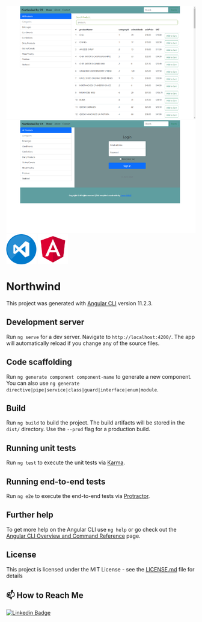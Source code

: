 <img src="images/homepage.png" alt="Logo" width="550" height="300">

<img src="images/login.png" alt="Logo" width="550" height="300">

<img src="images/VisualStudioCodeLogo.png" alt="Logo" width="80" height="80">
<img src="images/angular.png" alt="Logo" width="80" height="80">

# Northwind

This project was generated with [Angular CLI](https://github.com/angular/angular-cli) version 11.2.3.

## Development server

Run `ng serve` for a dev server. Navigate to `http://localhost:4200/`. The app will automatically reload if you change any of the source files.

## Code scaffolding

Run `ng generate component component-name` to generate a new component. You can also use `ng generate directive|pipe|service|class|guard|interface|enum|module`.

## Build

Run `ng build` to build the project. The build artifacts will be stored in the `dist/` directory. Use the `--prod` flag for a production build.

## Running unit tests

Run `ng test` to execute the unit tests via [Karma](https://karma-runner.github.io).

## Running end-to-end tests

Run `ng e2e` to execute the end-to-end tests via [Protractor](http://www.protractortest.org/).

## Further help

To get more help on the Angular CLI use `ng help` or go check out the [Angular CLI Overview and Command Reference](https://angular.io/cli) page.

## License

This project is licensed under the MIT License - see the [LICENSE.md](https://github.com/CerenSusuz/northwind-frontend/blob/master/LICENSE.md) file for details

## 📫 How to Reach Me

[![Linkedin Badge](https://img.shields.io/badge/cerensusuz-follow%20on%20linkedin-blue?style=for-the-badge&logo=linkedin)](https://www.linkedin.com/in/ceren-s-2a70841b3/)

